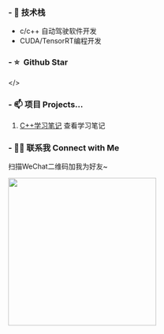 ### - 🔭 技术栈

* c/c++ 自动驾驶软件开发
* CUDA/TensorRT编程开发

### - ⭐️ &nbsp;Github Star

</>


### - 📫 项目 Projects...

1. [C++学习笔记](https://github.com/FearlessPeople/GOF23) 查看学习笔记


### - 🤝🏻 联系我 Connect with Me

扫描WeChat二维码加我为好友~

<img src="https://github.com/user-attachments/assets/f1f8214f-9e15-4023-a21c-d97751b6d5ad" width="300">
